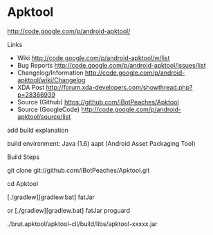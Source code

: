 # Apktool #
http://code.google.com/p/android-apktool/

Links
- Wiki http://code.google.com/p/android-apktool/w/list
- Bug Reports http://code.google.com/p/android-apktool/issues/list
- Changelog/Information http://code.google.com/p/android-apktool/wiki/Changelog
- XDA Post http://forum.xda-developers.com/showthread.php?p=28366939
- Source (Github) https://github.com/iBotPeaches/Apktool
- Source (GoogleCode) http://code.google.com/p/android-apktool/source/list

add build explanation

build environment: Java (1.6) aapt (Android Asset Packaging Tool)

Build Steps

git clone git://github.com/iBotPeaches/Apktool.git

cd Apktool

[./gradlew][gradlew.bat] fatJar

or [./gradlew][gradlew.bat] fatJar proguard

./brut.apktool/apktool-cli/build/libs/apktool-xxxxx.jar
